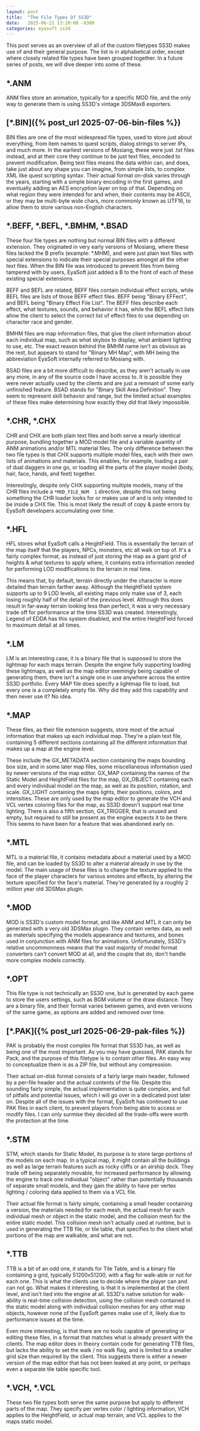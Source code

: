```yaml
---
layout: post
title:  "The File Types Of SS3D"
date:   2025-06-21 13:20:00 -0300
categories: eyasoft ss3d
---
```

This post serves as an overview of all of the custom filetypes SS3D makes use of and their general purpose. The list is in alphabetical order, except where closely related file types have been grouped together. In a future series of posts, we will dive deeper into some of these.

## \*.ANM
ANM files store an animation, typically for a specific MOD file, and the only way to generate them is using SS3D's vintage 3DSMax8 exporters.

## [\*.BIN]({% post_url 2025-07-06-bin-files %})
BIN files are one of the most widespread file types, used to store just about everything, from item names to quest scripts, dialog strings to server IPs, and much more. In the earliest versions of Mosiang, these were just .txt files instead, and at their core they continue to be just text files, encoded to prevent modification. Being text files means the data within can, and does, take just about any shape you can imagine, from simple lists, to complex XML like quest scripting syntax. Their actual format on-disk varies through the years, starting with a simple binary encoding in the first games, and eventually adding an AES encryption layer on top of that. Depending on what region they were intended for and when, their contents may be ASCII, or they may be multi-byte wide chars, more commonly known as UTF16, to allow them to store various non-English characters.

## \*.BEFF, \*.BEFL, \*.BMHM, \*.BSAD
These four file types are nothing but normal BIN files with a different extension. They originated in very early versions of Mosiang, where these files lacked the B prefix (example: \*.MHM), and were just plain text files with special extensions to indicate their special purposes amongst all the other text files. When the BIN file was introduced to prevent files from being tampered with by users, EyaSoft just added a B to the front of each of these existing special extensions.

BEFF and BEFL are related, BEFF files contain individual effect scripts, while BEFL files are lists of those BEFF effect files. BEFF being "Binary EFFect", and BEFL being "Binary Effect File List". The BEFF files describe each effect, what textures, sounds, and behavior it has, while the BEFL effect lists allow the client to select the correct list of effect files to use depending on character race and gender.

BMHM files are map information files, that give the client information about each individual map, such as what skybox to display, what ambient lighting to use, etc. The exact reason behind the BMHM name isn't as obvious as the rest, but appears to stand for "Binary MH Map", with MH being the abbreviation EyaSoft internally referred to Mosiang with.

BSAD files are a bit more difficult to describe, as they aren't actually in use any more, in any of the source code I have access to. It is possible they were never actually used by the clients and are just a remnant of some early unfinished feature. BSAD stands for "Binary Skill Area Definition". They seem to represent skill behavior and range, but the limited actual examples of these files make determining how exactly they did that likely impossible.

## \*.CHR, \*.CHX
CHR and CHX are both plain text files and both serve a nearly identical purpose, bundling together a MOD model file and a variable quantity of ANM animations and/or MTL material files. The only difference between the two file types is that CHX supports multiple model files, each with their own lists of animations and materials. This enables, for example, loading a pair of dual daggers in one go, or loading all the parts of the player model (body, hair, face, hands, and feet) together.

Interestingly, despite only CHX supporting multiple models, many of the CHR files include a `*MOD_FILE_NUM	1` directive, despite this not being something the CHR loader looks for or makes use of and is only intended to be inside a CHX file. This is most likely the result of copy & paste errors by EyaSoft developers accumulating over time.

## \*.HFL
HFL stores what EyaSoft calls a HeightField. This is essentially the terrain of the map itself that the players, NPCs, monsters, etc all walk on top of. It's a fairly complex format, as instead of just storing the map as a giant grid of heights & what textures to apply where, it contains extra information needed for performing LOD modifications to the terrain in real time.

This means that, by default, terrain directly under the character is more detailed than terrain farther away. Although the HeightField system supports up to 9 LOD levels, all existing maps only make use of 3, each losing roughly half of the detail of the previous level. Although this does result in far-away terrain looking less than perfect, it was a very necessary trade off for performance at the time SS3D was created. Interestingly, Legend of EDDA has this system disabled, and the entire HeightField forced to maximum detail at all times.

## \*.LM
LM is an interesting case, it is a binary file that is supposed to store the lightmap for each maps terrain. Despite the engine fully supporting loading these lightmaps, as well as the map editor seemingly being capable of generating them, there isn't a single one in use anywhere across the entire SS3D portfolio. Every MAP file does specify a lightmap file to load, but every one is a completely empty file. Why did they add this capability and then never use it? No idea. 

## \*.MAP
These files, as their file extension suggests, store most of the actual information that makes up each individual map. They're a plain text file, containing 5 different sections containing all the different information that makes up a map at the engine level.

These include the GX_METADATA section containing the maps bounding box size, and in some later map files, some miscellaneous information used by newer versions of the map editor. GX_MAP containing the names of the Static Model and HeightField files for the map, GX_OBJECT containing each and every individual model on the map, as well as its position, rotation, and scale. GX_LIGHT containing the maps lights, their positions, colors, and intensities. These are only used by the map editor to generate the VCH and VCL vertex coloring files for the map, as SS3D doesn't support real time lighting. There is also a fifth section, GX_TRIGGER, that is unused and empty, but required to still be present as the engine expects it to be there. This seems to have been for a feature that was abandoned early on.

## \*.MTL
MTL is a material file, it contains metadata about a material used by a MOD file, and can be loaded by SS3D to alter a material already in use by the model. The main usage of these files is to change the texture applied to the face of the player characters for various emotes and effects, by altering the texture specified for the face's material. They're generated by a roughly 2 million year old 3DSMax plugin.

## \*.MOD
MOD is SS3D's custom model format, and like ANM and MTL it can only be generated with a very old 3DSMax plugin. They contain vertex data, as well as materials specifying the models appearance and textures, and bones used in conjunction with ANM files for animations. Unfortunately, SS3D's relative uncommonness means that the vast majority of model format converters can't convert MOD at all, and the couple that do, don't handle more complex models correctly.

## \*.OPT
This file type is not technically an SS3D one, but is generated by each game to store the users settings, such as BGM volume or the draw distance. They are a binary file, and their format varies between games, and even versions of the same game, as options are added and removed over time.

## [\*.PAK]({% post_url 2025-06-29-pak-files %})
PAK is probably the most complex file format that SS3D has, as well as being one of the most important. As you may have guessed, PAK stands for Pack, and the purpose of this filetype is to contain other files. An easy way to conceptualize them is as a ZIP file, but without any compression.

Their actual on-disk format consists of a fairly large main header, followed by a per-file header and the actual contents of the file. Despite this sounding fairly simple, the actual implementation is quite complex, and full of pitfalls and potential issues, which I will go over in a dedicated post later on. Despite all of the issues with the format, EyaSoft has continued to use PAK files in each client, to prevent players from being able to access or modify files. I can only surmise they decided all the trade-offs were worth the protection at the time.

## \*.STM
STM, which stands for Static Model, its purpose is to store large portions of the models on each map. In a typical map, it might contain all the buildings as well as large terrain features such as rocky cliffs or an airship dock. They trade off being separately movable, for increased performance by allowing the engine to track one individual "object" rather than potentially thousands of separate small models, and they gain the ability to have per vertex lighting / coloring data applied to them via a VCL file.

Their actual file format is fairly simple, containing a small header containing a version, the materials needed for each mesh, the actual mesh for each individual mesh or object in the static model, and the collision mesh for the entire static model. This collision mesh isn't actually used at runtime, but is used in generating the TTB file, or tile table, that specifies to the client what portions of the map are walkable, and what are not.

## \*.TTB
TTB is a bit of an odd one, it stands for Tile Table, and is a binary file containing a grid, typically 51200x51200, with a flag for walk-able or not for each one. This is what the clients use to decide where the player can and can not go. What makes it interesting, is that it is implemented at the client level, and isn't tied into the engine at all. SS3D's native solution for walk-ability is real-time collision detection, using the collision mesh contained in the static model along with individual collision meshes for any other map objects, however none of the EyaSoft games make use of it, likely due to performance issues at the time.

Even more interesting, is that there are no tools capable of generating or editing these files, in a format that matches what is already present with the clients. The map editor does in theory contain code for generating TTB files, but lacks the ability to set the walk / no walk flag, and is limited to a smaller grid size than required by the client. This suggests there is either a newer version of the map editor that has not been leaked at any point, or perhaps even a separate tile table specific tool. 

## \*.VCH, \*.VCL
These two file types both serve the same purpose but apply to different parts of the map. They specify per vertex color / lighting information, VCH applies to the HeightField, or actual map terrain, and VCL applies to the maps static model.
